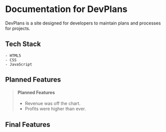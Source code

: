 # Documentation for DevPlans

DevPlans is a site designed for developers to maintain plans and processes for projects.

## Tech Stack
    - HTML5
    - CSS
    - JavaScript
## Planned Features

> #### Planned Features
>
> - Revenue was off the chart.
> - Profits were higher than ever.
>
>  





## Final Features
